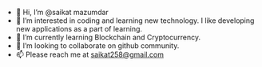 - 👋 Hi, I’m @saikat mazumdar
- 👀 I’m interested in coding and learning new technology. I like developing new applications as a part of learning.
- 🌱 I’m currently learning Blockchain and Cryptocurrency.
- 💞️ I’m looking to collaborate on github community.
- 📫 Please reach me at saikat258@gmail.com

<!---
saikat258/saikat258 is a ✨ special ✨ repository because its `README.md` (this file) appears on your GitHub profile.
You can click the Preview link to take a look at your changes.
--->
